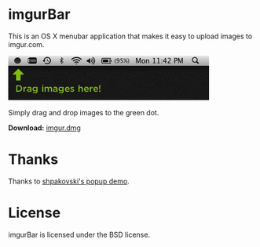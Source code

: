 # imgurBar

This is an OS X menubar application that makes it easy
to upload images to imgur.com.

![imgurBar In Action](https://github.com/zbuc/imgurBar/raw/master/demo.png)

Simply drag and drop images to the green dot.

**Download:** [imgur.dmg](https://github.com/zbuc/imgurBar/raw/master/imgur.dmg)

# Thanks

Thanks to [shpakovski's popup demo](https://github.com/shpakovski/Popup).

# License

imgurBar is licensed under the BSD license.
